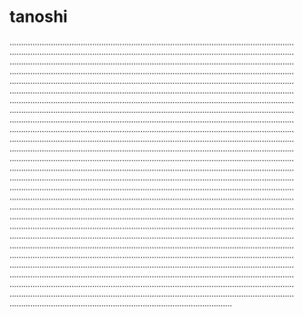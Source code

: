 # tanoshi
.....................................................................................................................................................................................................................................................................................................................................................................................................................................................................................................................................................................................................................................................................................................................................................................................................................................................................................................................................................................................................................................................................................................................................................................................................................................................................................................................................................................................................................................................................................................................................................................................................................................................................................................................................................................................................................................................................................................................................................................................................................................................................................................................................................................................................................................................................................................................................................................................................................................................................................................................................................................................................................................................................................................................................................................................................................................................................................................................................................................................................................................................................................................................................................................................................................................................................................................................................................................................................................................................................................................................................................................................